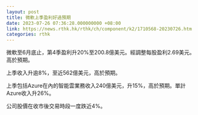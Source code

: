 ```yaml
---
layout: post
title: 微軟上季盈利好過預期
date: 2023-07-26 07:36:28.000000000 +08:00
link: https://news.rthk.hk/rthk/ch/component/k2/1710568-20230726.htm
categories: rthk
---
```


微軟至6月底止，第4季盈利升20%至200.8億美元。經調整每股盈利2.69美元。高於預期。

上季收入升逾8%，至近562億美元，高於預期。

上季包括Azure在內的智能雲業務收入240億美元，升15%，高於預期。單計Azure收入升26%。

公司股價在收市後交易時段一度跌近4%。
